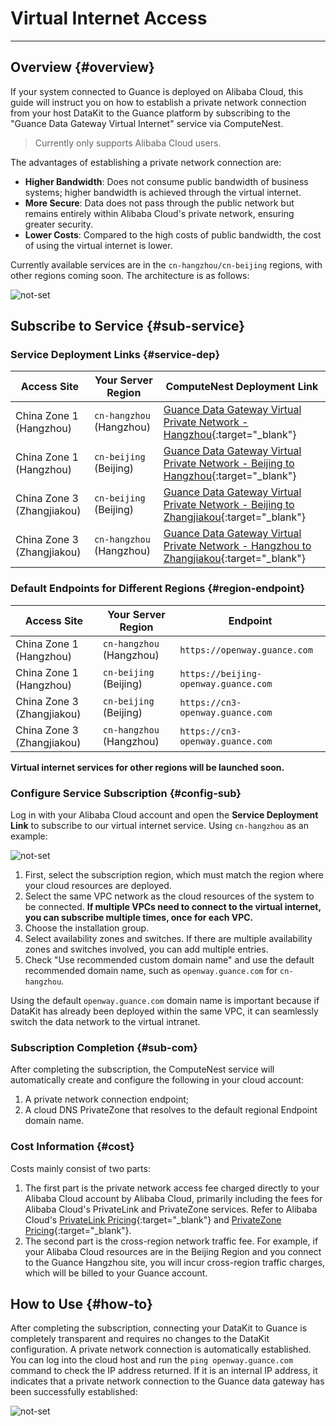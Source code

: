 # Virtual Internet Access

---

## Overview {#overview}

If your system connected to Guance is deployed on Alibaba Cloud, this guide will instruct you on how to establish a private network connection from your host DataKit to the Guance platform by subscribing to the "Guance Data Gateway Virtual Internet" service via ComputeNest.

> Currently only supports Alibaba Cloud users.

The advantages of establishing a private network connection are:

- **Higher Bandwidth**: Does not consume public bandwidth of business systems; higher bandwidth is achieved through the virtual internet.
- **More Secure**: Data does not pass through the public network but remains entirely within Alibaba Cloud's private network, ensuring greater security.
- **Lower Costs**: Compared to the high costs of public bandwidth, the cost of using the virtual internet is lower.

Currently available services are in the `cn-hangzhou/cn-beijing` regions, with other regions coming soon. The architecture is as follows:

![not-set](imgs/aliyun_1.png)

## Subscribe to Service {#sub-service}

### Service Deployment Links {#service-dep}

| **Access Site**          | **Your Server Region**     | **ComputeNest Deployment Link**                                                                                                                                                            |
| ------------------------ | -------------------------- | ------------------------------------------------------------------------------------------------------------------------------------------------------------------------------------------- |
| China Zone 1 (Hangzhou)  | `cn-hangzhou` (Hangzhou)   | [Guance Data Gateway Virtual Private Network - Hangzhou](https://computenest.console.aliyun.com/user/cn-hangzhou/serviceInstanceCreate?ServiceId=service-68c8fee7f0554d6b9baa){:target="_blank"}         |
| China Zone 1 (Hangzhou)  | `cn-beijing` (Beijing)     | [Guance Data Gateway Virtual Private Network - Beijing to Hangzhou](https://computenest.console.aliyun.com/user/cn-hangzhou/serviceInstanceCreate?ServiceId=service-af3b4511d9214c9ebaba){:target="_blank"}   |
| China Zone 3 (Zhangjiakou)| `cn-beijing` (Beijing)    | [Guance Data Gateway Virtual Private Network - Beijing to Zhangjiakou](https://computenest.console.aliyun.com/user/cn-hangzhou/serviceInstanceCreate?ServiceId=service-a22bc59ed53c4946b8ce){:target="_blank"} |
| China Zone 3 (Zhangjiakou)| `cn-hangzhou` (Hangzhou)  | [Guance Data Gateway Virtual Private Network - Hangzhou to Zhangjiakou](https://computenest.console.aliyun.com/user/cn-hangzhou/serviceInstanceCreate?ServiceId=service-87a611279d9a42ceaeb2){:target="_blank"} |

### Default Endpoints for Different Regions {#region-endpoint}

| **Access Site**          | **Your Server Region**     | **Endpoint**                         |
| ------------------------ | -------------------------- | ------------------------------------- |
| China Zone 1 (Hangzhou)  | `cn-hangzhou` (Hangzhou)   | `https://openway.guance.com`         |
| China Zone 1 (Hangzhou)  | `cn-beijing` (Beijing)     | `https://beijing-openway.guance.com` |
| China Zone 3 (Zhangjiakou)| `cn-beijing` (Beijing)    | `https://cn3-openway.guance.com`     |
| China Zone 3 (Zhangjiakou)| `cn-hangzhou` (Hangzhou)  | `https://cn3-openway.guance.com`     |

**Virtual internet services for other regions will be launched soon.**

### Configure Service Subscription {#config-sub}

Log in with your Alibaba Cloud account and open the **Service Deployment Link** to subscribe to our virtual internet service. Using `cn-hangzhou` as an example:

![not-set](imgs/aliyun_2.png)

1. First, select the subscription region, which must match the region where your cloud resources are deployed.
1. Select the same VPC network as the cloud resources of the system to be connected. **If multiple VPCs need to connect to the virtual internet, you can subscribe multiple times, once for each VPC.**
1. Choose the installation group.
1. Select availability zones and switches. If there are multiple availability zones and switches involved, you can add multiple entries.
1. Check "Use recommended custom domain name" and use the default recommended domain name, such as `openway.guance.com` for `cn-hangzhou`.

Using the default `openway.guance.com` domain name is important because if DataKit has already been deployed within the same VPC, it can seamlessly switch the data network to the virtual intranet.

### Subscription Completion {#sub-com}

After completing the subscription, the ComputeNest service will automatically create and configure the following in your cloud account:

1. A private network connection endpoint;
2. A cloud DNS PrivateZone that resolves to the default regional Endpoint domain name.

### Cost Information {#cost}

Costs mainly consist of two parts:

1. The first part is the private network access fee charged directly to your Alibaba Cloud account by Alibaba Cloud, primarily including the fees for Alibaba Cloud's PrivateLink and PrivateZone services. Refer to Alibaba Cloud's [PrivateLink Pricing](https://help.aliyun.com/document_detail/198081.html){:target="_blank"} and [PrivateZone Pricing](https://help.aliyun.com/document_detail/71338.html){:target="_blank"}.
2. The second part is the cross-region network traffic fee. For example, if your Alibaba Cloud resources are in the Beijing Region and you connect to the Guance Hangzhou site, you will incur cross-region traffic charges, which will be billed to your Guance account.

## How to Use {#how-to}

After completing the subscription, connecting your DataKit to Guance is completely transparent and requires no changes to the DataKit configuration. A private network connection is automatically established. You can log into the cloud host and run the `ping openway.guance.com` command to check the IP address returned. If it is an internal IP address, it indicates that a private network connection to the Guance data gateway has been successfully established:

![not-set](imgs/aliyun_3.png)